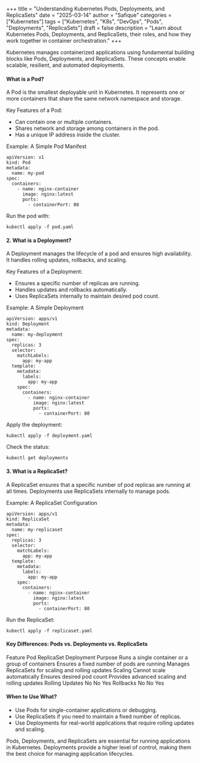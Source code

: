 +++
title = "Understanding Kubernetes Pods, Deployments, and ReplicaSets"
date = "2025-03-14"
author = "Safique"
categories = ["Kubernetes"]
tags = ["Kubernetes", "K8s", "DevOps", "Pods", "Deployments", "ReplicaSets"]
draft = false
description = "Learn about Kubernetes Pods, Deployments, and ReplicaSets, their roles, and how they work together in container orchestration."
+++

Kubernetes manages containerized applications using fundamental building blocks like Pods, Deployments, and ReplicaSets. These concepts enable scalable, resilient, and automated deployments.

#### What is a Pod?

A Pod is the smallest deployable unit in Kubernetes. It represents one or more containers that share the same network namespace and storage.

Key Features of a Pod:
* Can contain one or multiple containers.
* Shares network and storage among containers in the pod.
* Has a unique IP address inside the cluster.

Example: A Simple Pod Manifest
```
apiVersion: v1
kind: Pod
metadata:
  name: my-pod
spec:
  containers:
    - name: nginx-container
      image: nginx:latest
      ports:
        - containerPort: 80
```
Run the pod with:
```
kubectl apply -f pod.yaml
```
#### 2. What is a Deployment?

A Deployment manages the lifecycle of a pod and ensures high availability. It handles rolling updates, rollbacks, and scaling.

Key Features of a Deployment:
* Ensures a specific number of replicas are running.
* Handles updates and rollbacks automatically.
* Uses ReplicaSets internally to maintain desired pod count.

Example: A Simple Deployment
```
apiVersion: apps/v1
kind: Deployment
metadata:
  name: my-deployment
spec:
  replicas: 3
  selector:
    matchLabels:
      app: my-app
  template:
    metadata:
      labels:
        app: my-app
    spec:
      containers:
        - name: nginx-container
          image: nginx:latest
          ports:
            - containerPort: 80
```
Apply the deployment:
```
kubectl apply -f deployment.yaml
```
Check the status:
```
kubectl get deployments
```
#### 3. What is a ReplicaSet?

A ReplicaSet ensures that a specific number of pod replicas are running at all times. Deployments use ReplicaSets internally to manage pods.

Example: A ReplicaSet Configuration
```
apiVersion: apps/v1
kind: ReplicaSet
metadata:
  name: my-replicaset
spec:
  replicas: 3
  selector:
    matchLabels:
      app: my-app
  template:
    metadata:
      labels:
        app: my-app
    spec:
      containers:
        - name: nginx-container
          image: nginx:latest
          ports:
            - containerPort: 80
```
Run the ReplicaSet:
```
kubectl apply -f replicaset.yaml
```
#### Key Differences: Pods vs. Deployments vs. ReplicaSets

Feature	Pod	ReplicaSet	Deployment
Purpose	Runs a single container or a group of containers	Ensures a fixed number of pods are running	Manages ReplicaSets for scaling and rolling updates
Scaling	Cannot scale automatically	Ensures desired pod count	Provides advanced scaling and rolling updates
Rolling Updates	No	No	Yes
Rollbacks	No	No	Yes

#### When to Use What?
* Use Pods for single-container applications or debugging.
* Use ReplicaSets if you need to maintain a fixed number of replicas.
* Use Deployments for real-world applications that require rolling updates and scaling.


Pods, Deployments, and ReplicaSets are essential for running applications in Kubernetes. Deployments provide a higher level of control, making them the best choice for managing application lifecycles.
